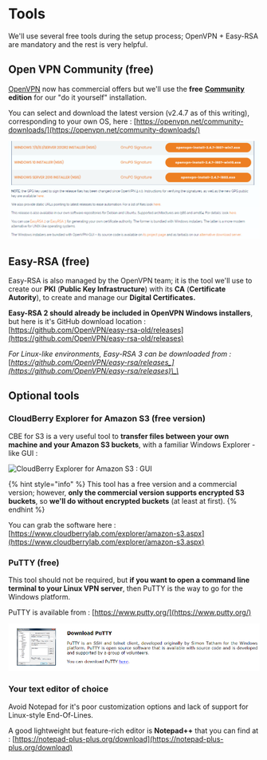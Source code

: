 # Tools

We'll use several free tools during the setup process; OpenVPN + Easy-RSA are mandatory and the rest is very helpful.

## Open VPN Community \(free\)

[OpenVPN](https://openvpn.net/) now has commercial offers but we'll use the **free** [**Community**](https://openvpn.net/community/) **edition** for our "do it yourself" installation.

You can select and download the latest version \(v2.4.7 as of this writing\), corresponding to your own OS, here : [https://openvpn.net/community-downloads/](https://openvpn.net/community-downloads/)

![](../.gitbook/assets/image%20%288%29.png)

## Easy-RSA \(free\)

Easy-RSA is also managed by the OpenVPN team; it is the tool we'll use to create our **PKI** \(**Public Key Infrastructure**\) with its **CA** \(**Certificate Autority**\), to create and manage our **Digital Certificates.**

**Easy-RSA 2 should already be included in OpenVPN Windows installers**, but here is it's GitHub download location : [https://github.com/OpenVPN/easy-rsa-old/releases](https://github.com/OpenVPN/easy-rsa-old/releases)

_For Linux-like environments, Easy-RSA 3 can be downloaded from :_ [_https://github.com/OpenVPN/easy-rsa/releases_](https://github.com/OpenVPN/easy-rsa/releases)\_\_

## Optional tools

### CloudBerry Explorer for Amazon S3 \(free version\)

CBE for S3 is a very useful tool to **transfer files between your own machine and your Amazon S3 buckets**, with a familiar Windows Explorer -like GUI : 

![CloudBerry Explorer for Amazon S3 : GUI](https://www.cloudberrylab.com/img/modules/product-tour/explorer/amazon-s3/2.png)

{% hint style="info" %}
This tool has a free version and a commercial version; however, **only the commercial version supports encrypted S3 buckets**, so **we'll do without encrypted buckets** \(at least at first\).
{% endhint %}

You can grab the software here : [https://www.cloudberrylab.com/explorer/amazon-s3.aspx](https://www.cloudberrylab.com/explorer/amazon-s3.aspx)

### PuTTY \(free\)

This tool should not be required, but **if you want to open a command line terminal to your Linux VPN server**, then PuTTY is the way to go for the Windows platform.

PuTTY is available from : [https://www.putty.org/](https://www.putty.org/)

![](../.gitbook/assets/image%20%285%29.png)

### Your text editor of choice

Avoid Notepad for it's poor customization options and lack of support for Linux-style End-Of-Lines.

A good lightweight but feature-rich editor is **Notepad++** that you can find at : [https://notepad-plus-plus.org/download](https://notepad-plus-plus.org/download)



